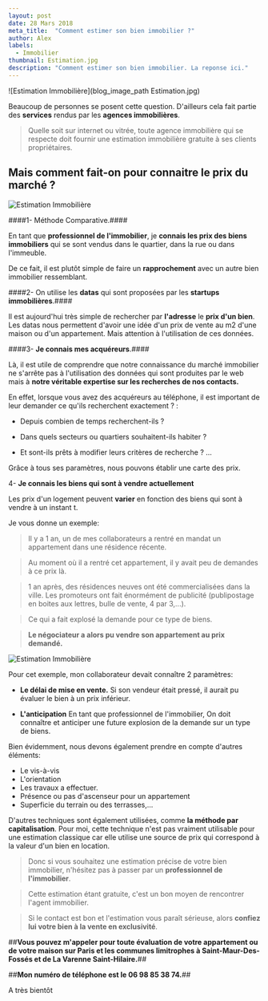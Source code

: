 ```yaml
---
layout: post
date: 28 Mars 2018
meta_title:  "Comment estimer son bien immobilier ?"
author: Alex
labels:
  - Immobilier
thumbnail: Estimation.jpg
description: "Comment estimer son bien immobilier. La reponse ici."
---
```





![Estimation Immobilière](blog_image_path Estimation.jpg)


Beaucoup de personnes se posent cette question.
D'ailleurs cela fait partie des **services** rendus par les **agences immobilières**. 
> Quelle soit sur internet ou vitrée, toute agence immobilière qui se respecte doit fournir une estimation immobilière gratuite à ses clients propriétaires.

## Mais comment fait-on pour connaitre le prix du marché ? ##

![Estimation Immobilière](https://media.giphy.com/media/ne3xrYlWtQFtC/giphy.gif)

####1- Méthode Comparative.####

En tant que **professionnel de l'immobilier**, je **connais les prix des biens immobiliers** qui se sont vendus dans le quartier, dans la rue ou dans l'immeuble.

De ce fait, il est plutôt simple de faire un **rapprochement** avec un autre bien immobilier ressemblant.

####2- On utilise les **datas** qui sont proposées par les **startups immobilières**.####

Il est aujourd'hui très simple de rechercher par **l'adresse** le **prix d'un bien**.
Les datas nous permettent d'avoir une idée d'un prix de vente au m2 d'une maison ou d'un appartement.
Mais attention à l'utilisation de ces données. 





####3- **Je connais mes acquéreurs**.####

Là, il est utile de comprendre que notre connaissance 
du marché immobilier ne s'arrête pas à l'utilisation des données qui sont produites par le web mais à **notre véritable expertise sur les recherches de nos contacts.**

En effet, lorsque vous avez des acquéreurs au téléphone, il est important de leur demander ce qu'ils recherchent exactement ? :

* Depuis combien de temps recherchent-ils ?

* Dans quels secteurs ou quartiers souhaitent-ils habiter ?

* Et sont-ils prêts à modifier leurs critères de recherche ? ...

Grâce à tous ses paramètres, nous pouvons établir une carte des prix.



4- **Je connais les biens qui sont à vendre actuellement**

Les prix d'un logement peuvent **varier** en fonction des biens qui sont à vendre à un instant t.

Je vous donne un exemple:

>Il y a 1 an, un de mes collaborateurs a rentré en mandat un appartement dans une résidence récente.

>Au moment où il a rentré cet appartement, il y avait peu de demandes à ce prix là.

>1 an après, des résidences neuves ont été commercialisées dans la ville. Les promoteurs ont fait énormément de publicité (publipostage en boites aux lettres, bulle de vente, 4 par 3,...). 

>Ce qui a fait explosé la demande pour ce type de biens.

>**Le négociateur a alors pu vendre son appartement au prix demandé.**

![Estimation Immobilière](https://media.giphy.com/media/l3q2QMfaTc4KZxWJG/giphy.gif)

Pour cet exemple, mon collaborateur devait connaître 2 paramètres: 

* **Le délai de mise en vente.** Si son vendeur était pressé, il aurait pu évaluer le bien à un prix inférieur.

* **L'anticipation** En tant que professionnel de l'immobilier, On doit connaître et anticiper une future explosion de la demande sur un type de biens.


Bien évidemment, nous devons également prendre en compte d'autres éléments:

- Le vis-à-vis
- L'orientation
- Les travaux a effectuer.
- Présence ou pas d'ascenseur pour un appartement
- Superficie du terrain ou des terrasses,...

D'autres techniques sont également utilisées, comme **la méthode par capitalisation**.
Pour moi, cette technique n'est pas vraiment utilisable pour une estimation classique car elle utilise une source de prix qui correspond à la valeur d'un bien en location.


>Donc si vous souhaitez une estimation précise de votre bien immobilier, n'hésitez pas à passer par un **professionnel de l'immobilier**.

>Cette estimation étant gratuite, c'est un bon moyen de rencontrer l'agent immobilier.

>Si le contact est bon et l'estimation vous paraît sérieuse, alors **confiez lui votre bien à la vente en exclusivité**.

##**Vous pouvez m'appeler pour toute évaluation de votre appartement ou de votre maison sur Paris et les communes limitrophes à Saint-Maur-Des-Fossés et de La Varenne Saint-Hilaire.**##

##**Mon numéro de téléphone est le 06 98 85 38 74.**##

A très bientôt











